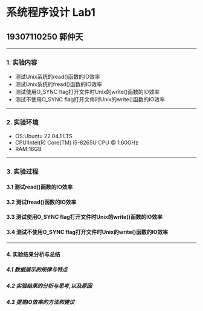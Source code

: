 # 系统程序设计 Lab1
## 19307110250  郭仲天

---

### 1. 实验内容
- 测试Unix系统的read()函数的IO效率
- 测试Unix系统的fread()函数的IO效率
- 测试使用O_SYNC flag打开文件时Unix的write()函数的IO效率
- 测试不使用O_SYNC flag打开文件时Unix的write()函数的IO效率

---

### 2. 实验环境
- OS:Ubuntu 22.04.1 LTS
- CPU:Intel(R) Core(TM) i5-8265U CPU @ 1.60GHz
- RAM:16GB

---

### 3. 实验过程
#### 3.1 测试read()函数的IO效率

#### 3.2 测试fread()函数的IO效率

#### 3.3 测试使用O_SYNC flag打开文件时Unix的write()函数的IO效率

#### 3.4 测试不使用O_SYNC flag打开文件时Unix的write()函数的IO效率

---

#### 4. 实验结果分析与总结
##### 4.1 数据展示的规律与特点
##### 4.2 实验结果的分析与思考,以及原因
##### 4.3 提高IO效率的方法和建议



